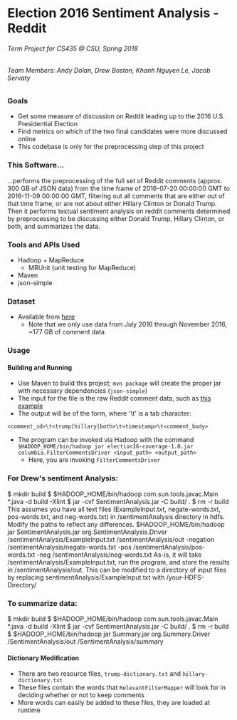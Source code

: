 # Election 2016 Sentiment Analysis - Reddit
###### Term Project for CS435 @ CSU, Spring 2018
###### Team Members: Andy Dolan, Drew Boston, Khanh Nguyen Le, Jacob Servaty

### Goals
* Get some measure of discussion on Reddit leading up to the 2016 U.S. Presidential Election
* Find metrics on which of the two final candidates were more discussed online
* This codebase is only for the preprocessing step of this project

### This Software...
...performs the preprocessing of the full set of Reddit comments (approx. 300 GB of JSON data) from the time frame of
2016-07-20 00:00:00 GMT to 2016-11-09 00:00:00 GMT, filtering out all comments that are
either out of that time frame, or are not about either Hillary Clinton or Donald Trump. Then it performs textual sentiment analysis on reddit comments determined by preprocessing to be discussing either Donald Trump, Hillary Clinton, or both, and summarizes the data.
### Tools and APIs Used
* Hadoop + MapReduce
    * MRUnit (unit testing for MapReduce)
* Maven
* json-simple

### Dataset
* Available from [here](http://files.pushshift.io/reddit/comments/)
  * Note that we only use data from July 2016 through November 2016, ~177 GB of comment data

### Usage
#### Building and Running
* Use Maven to build this project; `mvn package` will create the proper jar with necessary dependencies (`json-simple`)
* The input for the file is the raw Reddit comment data, such as [this example](http://files.pushshift.io/reddit/comments/sample_data.json)
* The output will be of the form, where '\t' is a tab character:
```
<comment_id>\t<trump|hillary|both>\t<timestamp>\t<comment_body>
```
* The program can be invoked via Hadoop with the command `$HADOOP_HOME/bin/hadoop jar election16-coverage-1.0.jar columbia.FilterCommentsDriver <input_path> <output_path>`
  * Here, you are invoking `FilterCommentsDriver`
<h3>For Drew's sentiment Analysis:</h3>
$ mkdir build
$ $HADOOP_HOME/bin/hadoop com.sun.tools.javac.Main *.java -d build -Xlint
$ jar -cvf SentimentAnalysis.jar -C build/ .
$ rm -r build
This assumes you have all text files (ExampleInput.txt, negate-words.txt, pos-words.txt, and neg-words.txt) in /sentimentAnalysis directory in hdfs. Modify the paths to reflect any differences.
$HADOOP_HOME/bin/hadoop jar SentimentAnalysis.jar org.SentimentAnalysis.Driver /sentimentAnalysis/ExampleInput.txt /sentimentAnalysis/out -negation /sentimentAnalysis/negate-words.txt -pos /sentimentAnalysis/pos-words.txt -neg /sentimentAnalysis/neg-words.txt
As-is, it will take /sentimentAnalysis/ExampleInput.txt, run the program, and store the results in /sentimentAnalysis/out. This can be modified to a directory of input files by replacing sentimentAnalysis/ExampleInput.txt with /your-HDFS-Directory/
<h3>To summarize data:</h3>
$ mkdir build
$ $HADOOP_HOME/bin/hadoop com.sun.tools.javac.Main *.java -d build -Xlint
$ jar -cvf SentimentAnalysis.jar -C build/ .
$ rm -r build
$ $HADOOP_HOME/bin/hadoop jar Summary.jar org.Summary.Driver /SentimentAnalysis/out /SentimentAnalysis/summary

#### Dictionary Modification
* There are two resource files, `trump-dictionary.txt` and `hillary-dictionary.txt`
* These files contain the words that `RelevantFilterMapper` will look for in
deciding whether or not to keep comments
* More words can easily be added to these files, they are loaded at runtime
